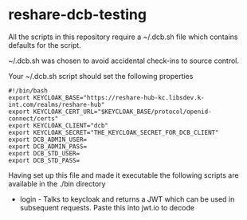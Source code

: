 # reshare-dcb-testing

All the scripts in this repository require a ~/.dcb.sh file which contains defaults for the script.

~/.dcb.sh was chosen to avoid accidental check-ins to source control.

Your ~/.dcb.sh script should set the following properties


    #!/bin/bash
    export KEYCLOAK_BASE="https://reshare-hub-kc.libsdev.k-int.com/realms/reshare-hub"
    export KEYCLOAK_CERT_URL="$KEYCLOAK_BASE/protocol/openid-connect/certs"
    export KEYCLOAK_CLIENT="dcb"
    export KEYCLOAK_SECRET="THE_KEYCLOAK_SECRET_FOR_DCB_CLIENT"
    export DCB_ADMIN_USER=
    export DCB_ADMIN_PASS=
    export DCB_STD_USER=
    export DCB_STD_PASS=


Having set up this file and made it executable the following scripts are available in the ./bin directory

- login - Talks to keycloak and returns a JWT which can be used in subsequent requests. Paste this into jwt.io to decode

